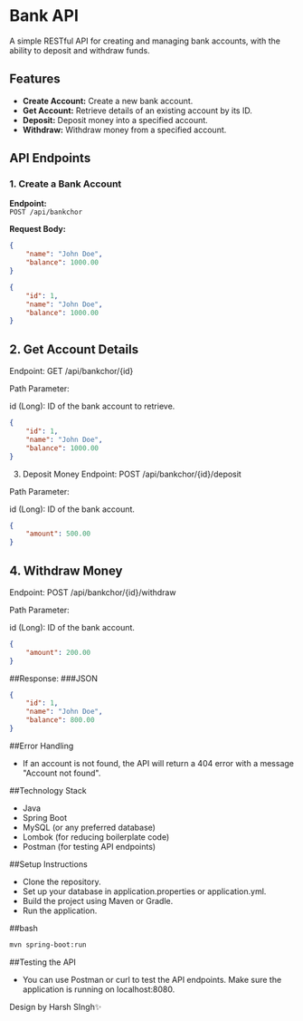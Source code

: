 # Bank API

A simple RESTful API for creating and managing bank accounts, with the ability to deposit and withdraw funds.

## Features

- **Create Account:** Create a new bank account.
- **Get Account:** Retrieve details of an existing account by its ID.
- **Deposit:** Deposit money into a specified account.
- **Withdraw:** Withdraw money from a specified account.

## API Endpoints

### 1. Create a Bank Account

**Endpoint:**  
`POST /api/bankchor`  

**Request Body:**
```json
{
    "name": "John Doe",
    "balance": 1000.00
}
```
```json
{
    "id": 1,
    "name": "John Doe",
    "balance": 1000.00
}
```
## 2. Get Account Details
Endpoint:
GET /api/bankchor/{id}

Path Parameter:

id (Long): ID of the bank account to retrieve.
```json
{
    "id": 1,
    "name": "John Doe",
    "balance": 1000.00
}
```
3. Deposit Money
Endpoint:
POST /api/bankchor/{id}/deposit

Path Parameter:

id (Long): ID of the bank account.
```json
{
    "amount": 500.00
}
```

## 4. Withdraw Money
Endpoint:
POST /api/bankchor/{id}/withdraw

Path Parameter:

id (Long): ID of the bank account.
```json
{
    "amount": 200.00
}
```
##Response:
###JSON
```json
{
    "id": 1,
    "name": "John Doe",
    "balance": 800.00
}
```
##Error Handling
- If an account is not found, the API will return a 404 error with a message "Account not found".

##Technology Stack
- Java
- Spring Boot
- MySQL (or any preferred database)
- Lombok (for reducing boilerplate code)
- Postman (for testing API endpoints)

##Setup Instructions

- Clone the repository.
- Set up your database in application.properties or application.yml.
- Build the project using Maven or Gradle.
- Run the application.

##bash
```bash
mvn spring-boot:run
```

##Testing the API

- You can use Postman or curl to test the API endpoints. Make sure the application is running on localhost:8080.

Design by Harsh SIngh✨
